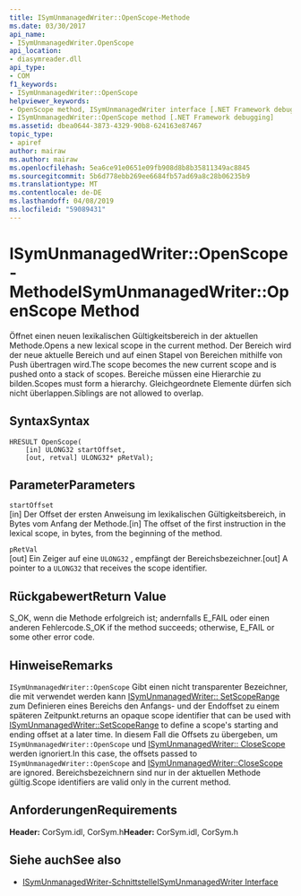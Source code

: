 ```yaml
---
title: ISymUnmanagedWriter::OpenScope-Methode
ms.date: 03/30/2017
api_name:
- ISymUnmanagedWriter.OpenScope
api_location:
- diasymreader.dll
api_type:
- COM
f1_keywords:
- ISymUnmanagedWriter::OpenScope
helpviewer_keywords:
- OpenScope method, ISymUnmanagedWriter interface [.NET Framework debugging]
- ISymUnmanagedWriter::OpenScope method [.NET Framework debugging]
ms.assetid: dbea0644-3873-4329-90b8-624163e87467
topic_type:
- apiref
author: mairaw
ms.author: mairaw
ms.openlocfilehash: 5ea6ce91e0651e09fb908d8b8b35811349ac8845
ms.sourcegitcommit: 5b6d778ebb269ee6684fb57ad69a8c28b06235b9
ms.translationtype: MT
ms.contentlocale: de-DE
ms.lasthandoff: 04/08/2019
ms.locfileid: "59089431"
---
```

# <a name="isymunmanagedwriteropenscope-method"></a><span data-ttu-id="4dca3-102">ISymUnmanagedWriter::OpenScope-Methode</span><span class="sxs-lookup"><span data-stu-id="4dca3-102">ISymUnmanagedWriter::OpenScope Method</span></span>
<span data-ttu-id="4dca3-103">Öffnet einen neuen lexikalischen Gültigkeitsbereich in der aktuellen Methode.</span><span class="sxs-lookup"><span data-stu-id="4dca3-103">Opens a new lexical scope in the current method.</span></span> <span data-ttu-id="4dca3-104">Der Bereich wird der neue aktuelle Bereich und auf einen Stapel von Bereichen mithilfe von Push übertragen wird.</span><span class="sxs-lookup"><span data-stu-id="4dca3-104">The scope becomes the new current scope and is pushed onto a stack of scopes.</span></span> <span data-ttu-id="4dca3-105">Bereiche müssen eine Hierarchie zu bilden.</span><span class="sxs-lookup"><span data-stu-id="4dca3-105">Scopes must form a hierarchy.</span></span> <span data-ttu-id="4dca3-106">Gleichgeordnete Elemente dürfen sich nicht überlappen.</span><span class="sxs-lookup"><span data-stu-id="4dca3-106">Siblings are not allowed to overlap.</span></span>  
  
## <a name="syntax"></a><span data-ttu-id="4dca3-107">Syntax</span><span class="sxs-lookup"><span data-stu-id="4dca3-107">Syntax</span></span>  
  
```  
HRESULT OpenScope(  
    [in] ULONG32 startOffset,  
    [out, retval] ULONG32* pRetVal);  
```  
  
## <a name="parameters"></a><span data-ttu-id="4dca3-108">Parameter</span><span class="sxs-lookup"><span data-stu-id="4dca3-108">Parameters</span></span>  
 `startOffset`  
 <span data-ttu-id="4dca3-109">[in] Der Offset der ersten Anweisung im lexikalischen Gültigkeitsbereich, in Bytes vom Anfang der Methode.</span><span class="sxs-lookup"><span data-stu-id="4dca3-109">[in] The offset of the first instruction in the lexical scope, in bytes, from the beginning of the method.</span></span>  
  
 `pRetVal`  
 <span data-ttu-id="4dca3-110">[out] Ein Zeiger auf eine `ULONG32` , empfängt der Bereichsbezeichner.</span><span class="sxs-lookup"><span data-stu-id="4dca3-110">[out] A pointer to a `ULONG32` that receives the scope identifier.</span></span>  
  
## <a name="return-value"></a><span data-ttu-id="4dca3-111">Rückgabewert</span><span class="sxs-lookup"><span data-stu-id="4dca3-111">Return Value</span></span>  
 <span data-ttu-id="4dca3-112">S_OK, wenn die Methode erfolgreich ist; andernfalls E_FAIL oder einen anderen Fehlercode.</span><span class="sxs-lookup"><span data-stu-id="4dca3-112">S_OK if the method succeeds; otherwise, E_FAIL or some other error code.</span></span>  
  
## <a name="remarks"></a><span data-ttu-id="4dca3-113">Hinweise</span><span class="sxs-lookup"><span data-stu-id="4dca3-113">Remarks</span></span>  
 `ISymUnmanagedWriter::OpenScope` <span data-ttu-id="4dca3-114">Gibt einen nicht transparenter Bezeichner, die mit verwendet werden kann [ISymUnmanagedWriter:: SetScopeRange](../../../../docs/framework/unmanaged-api/diagnostics/isymunmanagedwriter-setscoperange-method.md) zum Definieren eines Bereichs den Anfangs- und der Endoffset zu einem späteren Zeitpunkt.</span><span class="sxs-lookup"><span data-stu-id="4dca3-114">returns an opaque scope identifier that can be used with [ISymUnmanagedWriter::SetScopeRange](../../../../docs/framework/unmanaged-api/diagnostics/isymunmanagedwriter-setscoperange-method.md) to define a scope's starting and ending offset at a later time.</span></span> <span data-ttu-id="4dca3-115">In diesem Fall die Offsets zu übergeben, um `ISymUnmanagedWriter::OpenScope` und [ISymUnmanagedWriter:: CloseScope](../../../../docs/framework/unmanaged-api/diagnostics/isymunmanagedwriter-closescope-method.md) werden ignoriert.</span><span class="sxs-lookup"><span data-stu-id="4dca3-115">In this case, the offsets passed to `ISymUnmanagedWriter::OpenScope` and [ISymUnmanagedWriter::CloseScope](../../../../docs/framework/unmanaged-api/diagnostics/isymunmanagedwriter-closescope-method.md) are ignored.</span></span> <span data-ttu-id="4dca3-116">Bereichsbezeichnern sind nur in der aktuellen Methode gültig.</span><span class="sxs-lookup"><span data-stu-id="4dca3-116">Scope identifiers are valid only in the current method.</span></span>  
  
## <a name="requirements"></a><span data-ttu-id="4dca3-117">Anforderungen</span><span class="sxs-lookup"><span data-stu-id="4dca3-117">Requirements</span></span>  
 <span data-ttu-id="4dca3-118">**Header:** CorSym.idl, CorSym.h</span><span class="sxs-lookup"><span data-stu-id="4dca3-118">**Header:** CorSym.idl, CorSym.h</span></span>  
  
## <a name="see-also"></a><span data-ttu-id="4dca3-119">Siehe auch</span><span class="sxs-lookup"><span data-stu-id="4dca3-119">See also</span></span>

- [<span data-ttu-id="4dca3-120">ISymUnmanagedWriter-Schnittstelle</span><span class="sxs-lookup"><span data-stu-id="4dca3-120">ISymUnmanagedWriter Interface</span></span>](../../../../docs/framework/unmanaged-api/diagnostics/isymunmanagedwriter-interface.md)
